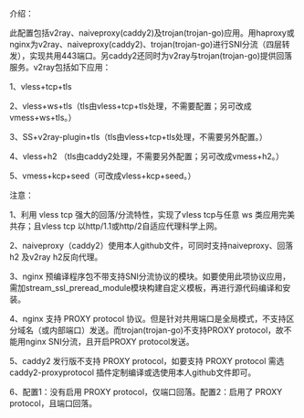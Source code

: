 介绍：

此配置包括v2ray、naiveproxy(caddy2)及trojan(trojan-go)应用。用haproxy或nginx为v2ray、naiveproxy(caddy2)、trojan(trojan-go)进行SNI分流（四层转发），实现共用443端口。另caddy2还同时为v2ray与trojan(trojan-go)提供回落服务。v2ray包括如下应用：

1、vless+tcp+tls

2、vless+ws+tls（tls由vless+tcp+tls处理，不需要配置；另可改成vmess+ws+tls。）

3、SS+v2ray-plugin+tls（tls由vless+tcp+tls处理，不需要另外配置。）

4、vless+h2 （tls由caddy2处理，不需要另外配置；另可改成vmess+h2。）

5、vmess+kcp+seed（可改成vless+kcp+seed。）

注意：

1、利用 vless tcp 强大的回落/分流特性，实现了vless tcp与任意 ws 类应用完美共存；且vless tcp 以http/1.1或http/2自适应代理科学上网。

2、naiveproxy（caddy2）使用本人github文件，可同时支持naiveproxy、回落 h2 及v2ray h2反向代理。

3、nginx 预编译程序包不带支持SNI分流协议的模块。如要使用此项协议应用，需加stream_ssl_preread_module模块构建自定义模板，再进行源代码编译和安装。

4、nginx 支持 PROXY protocol 协议。但是针对共用端口是全局模式，不支持区分域名（或内部端口）发送。而trojan(trojan-go)不支持PROXY protocol，故不能用nginx SNI分流，且开启PROXY protocol发送。

5、caddy2 发行版不支持 PROXY protocol，如要支持 PROXY protocol 需选 caddy2-proxyprotocol 插件定制编译或选使用本人github文件即可。

6、配置1：没有启用 PROXY protocol，仅端口回落。配置2：启用了 PROXY protocol，且端口回落。
